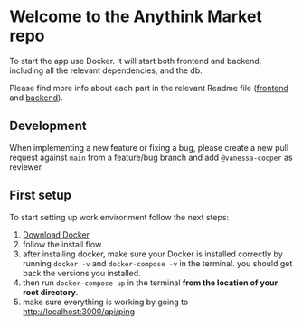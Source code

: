 # Welcome to the Anythink Market repo

To start the app use Docker. It will start both frontend and backend, including all the relevant dependencies, and the db.

Please find more info about each part in the relevant Readme file ([frontend](frontend/readme.md) and [backend](backend/README.md)).

## Development

When implementing a new feature or fixing a bug, please create a new pull request against `main` from a feature/bug branch and add `@vanessa-cooper` as reviewer.

## First setup

To start setting up work environment follow the next steps:
1. [Download Docker](https://docs.docker.com/get-docker/)
2. follow the install flow.
3. after installing docker, make sure your Docker is installed correctly by running 
`docker -v` and  `docker-compose -v` in the terminal. you should get back the versions you installed.
4. then run `docker-compose up` in the terminal **from the location of your root directory**.
5. make sure everything is working by going to <http://localhost:3000/api/ping>
